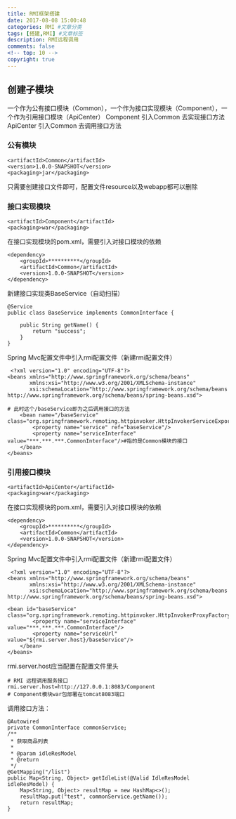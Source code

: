 ```yaml
---
title: RMI框架搭建
date: 2017-08-08 15:00:48
categories: RMI #文章分类
tags: [搭建,RMI] #文章标签
description: RMI远程调用
comments: false
<!-- top: 10 -->
copyright: true
---
```

<!-- more -->
## 创建子模块
一个作为公有接口模块（Common），一个作为接口实现模块（Component），一个作为引用接口模块（ApiCenter）
Component 引入Common 去实现接口方法
ApiCenter    引入Common 去调用接口方法
### 公有模块
```
<artifactId>Common</artifactId>
<version>1.0.0-SNAPSHOT</version>
<packaging>jar</packaging>
```
只需要创建接口文件即可，配置文件resource以及webapp都可以删除
### 接口实现模块
```
<artifactId>Component</artifactId>
<packaging>war</packaging>
```
在接口实现模块的pom.xml，需要引入对接口模块的依赖
```
<dependency>
    <groupId>**********</groupId>
    <artifactId>Common</artifactId>
    <version>1.0.0-SNAPSHOT</version>
</dependency>
```
新建接口实现类BaseService（自动扫描）
```
@Service
public class BaseService implements CommonInterface {

    public String getName() {
        return "success";
    }
}

```
Spring Mvc配置文件中引入rmi配置文件（新建rmi配置文件）
```
 <?xml version="1.0" encoding="UTF-8"?>
<beans xmlns="http://www.springframework.org/schema/beans"
       xmlns:xsi="http://www.w3.org/2001/XMLSchema-instance"
       xsi:schemaLocation="http://www.springframework.org/schema/beans http://www.springframework.org/schema/beans/spring-beans.xsd">
       
# 此时这个/baseService即为之后调用接口的方法
    <bean name="/baseService" class="org.springframework.remoting.httpinvoker.HttpInvokerServiceExporter">
        <property name="service" ref="baseService"/>
        <property name="serviceInterface" value="***.***.***.CommonInterface"/>#指的是Common模块的接口
    </bean>
</beans>
```
###  引用接口模块
```
<artifactId>ApiCenter</artifactId>
<packaging>war</packaging>
```
在接口实现模块的pom.xml，需要引入对接口模块的依赖
```
<dependency>
    <groupId>**********</groupId>
    <artifactId>Common</artifactId>
    <version>1.0.0-SNAPSHOT</version>
</dependency>
```
Spring Mvc配置文件中引入rmi配置文件（新建rmi配置文件）
```
 <?xml version="1.0" encoding="UTF-8"?>
<beans xmlns="http://www.springframework.org/schema/beans"
       xmlns:xsi="http://www.w3.org/2001/XMLSchema-instance"
       xsi:schemaLocation="http://www.springframework.org/schema/beans http://www.springframework.org/schema/beans/spring-beans.xsd">
       
<bean id="baseService" class="org.springframework.remoting.httpinvoker.HttpInvokerProxyFactoryBean">
        <property name="serviceInterface" value="***.***.***.CommonInterface"/>
        <property name="serviceUrl" value="${rmi.server.host}/baseService"/>
    </bean>
</beans>
```
rmi.server.host应当配置在配置文件里头
```
# RMI 远程调用服务接口
rmi.server.host=http://127.0.0.1:8083/Component
# Component模块war包部署在tomcat8083端口
```
调用接口方法：
```
@Autowired
private CommonInterface commonService;
/**
 * 获取商品列表
 *
 * @param idleResModel
 * @return
 */
@GetMapping("/list")
public Map<String, Object> getIdleList(@Valid IdleResModel idleResModel) {
    Map<String, Object> resultMap = new HashMap<>();
    resultMap.put("test", commonService.getName());
    return resultMap;
}
```

